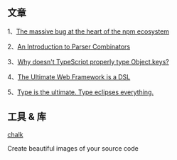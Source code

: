 ## 文章

1、[The massive bug at the heart of the npm ecosystem](https://blog.vlt.sh/blog/the-massive-hole-in-the-npm-ecosystem)

2、[An Introduction to Parser Combinators](https://blog.varunramesh.net/posts/intro-parser-combinators/)

3、[Why doesn't TypeScript properly type Object.keys?](https://alexharri.com/blog/typescript-structural-typing)

4、[The Ultimate Web Framework is a DSL](https://cfe.dev/events/the-ultimate-web-framework-is-a-dsl/)

5、[Type is the ultimate. Type eclipses everything.](https://adropincalm.com/blog/type-is-the-ultimate-type-eclipses-everything/)


## 工具 & 库

[chalk](https://github.com/Idered/chalk.ist)

Create beautiful images of your source code